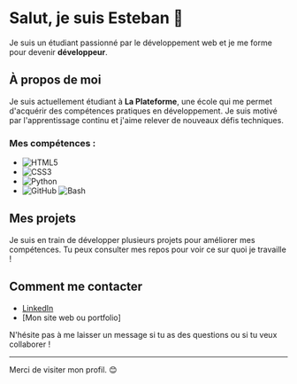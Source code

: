 # Salut, je suis Esteban 👋

Je suis un étudiant passionné par le développement web et je me forme pour devenir **développeur**.

## À propos de moi

Je suis actuellement étudiant à **La Plateforme**, une école qui me permet d'acquérir des compétences pratiques en développement. Je suis motivé par l'apprentissage continu et j'aime relever de nouveaux défis techniques.

### Mes compétences :
- ![HTML5](https://img.shields.io/badge/HTML5-%23E34F26?style=for-the-badge&logo=html5&logoColor=white)
- ![CSS3](https://img.shields.io/badge/CSS3-%231572B6?style=for-the-badge&logo=css3&logoColor=white)
- ![Python](https://img.shields.io/badge/Python-%233776AB?style=for-the-badge&logo=python&logoColor=white)
- ![GitHub](https://img.shields.io/badge/GitHub-%23121011?style=for-the-badge&logo=github&logoColor=white)
 ![Bash](https://img.shields.io/badge/Bash-%23121011?style=for-the-badge&logo=gnubash&logoColor=white)

## Mes projets

Je suis en train de développer plusieurs projets pour améliorer mes compétences. Tu peux consulter mes repos pour voir ce sur quoi je travaille !

## Comment me contacter

- [LinkedIn](https://www.linkedin.com/in/esteban)
- [Mon site web ou portfolio]

N'hésite pas à me laisser un message si tu as des questions ou si tu veux collaborer !

---

Merci de visiter mon profil. 😊
